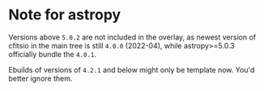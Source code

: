 # Note for astropy
<!-- I haven't updated the astropy package in this overlay to the newest version yet, as some dependencies in the official portage are not up-to-date. For now (2019-12-29), the newest version of following dependencies in the portage are:

cfitsio: 3.410; erfa: 1.4.0; wcslib: 5.16

While the bundled versions in astropy sources are listed in the table below, which might be the most suitable ones for each version of astropy.

Versions of astropy | cfitsio | erfa | wcslib | More information --
:------: | :----: | :----: | :----: | -----
4.0      | 3.470  | 1.7.0  | 6.4    | bundled wcslib > 6, so not included in this overlay yet
3.2.3    | 3.450  | 1.4.0  | 6.2    | similar with 4.0
3.1.2    | 3.450  | 1.4.0  | 5.19.1 | cfitsio and wcslib newer than portage
3.0.5    | 3.440  | 1.4.0  | 5.19   | similar with 3.1.2
2.0.16   | 3.440  | 1.4.0  | 5.16   | cfitsio newer than portage
2.0.14   | 3.440  | 1.4.0  | 5.16   | same as 2.0.16

Some of the dependencies in the portage are always older than the bundled ones, so I'm not sure if the builds in this overlay always work well. I just provide the versions that don't need quite new versions of the dependencies.(3.1.2 is the newest one here for now)

If you still want the newest version, try the ones in [this overlay](https://github.com/Universebenzene/benzene-testlay/), which are even less tested.a -->

<!--Update to newest version as the `cfitsio` and `wcslib` in official portage are up-to-date now, while `erfa` is still using the one in [sciense](https://wiki.gentoo.org/wiki/Project:Science) overlay.-->

Versions above `5.0.2` are not included in the overlay, as newest version of cfitsio in the main tree is still `4.0.0` (2022-04), while astropy>=5.0.3 officially bundle the `4.0.1`.

<!--Versions above `4.2.1` are not included in the overlay, as newest version of wcslib in the main tree is still `7.4` (2021-12), while astropy>=4.3.1 officially bundle the `7.7`.-->

Ebuilds of versions of `4.2.1` and below might only be template now. You'd better ignore them.
<!--We still keep `dev-python/pyerfa-1.7.2` in this overlay, as astropy 4.2.1 released before pyerfa 1.7.3 released.

Old versions in this overlay might be removed in the future.

Doc building fail with version `4.2.1`. Still no idea how to fix it.

Test phase aborts while running with `4.2.1`. Seems caused by erfa, but not sure.-->
